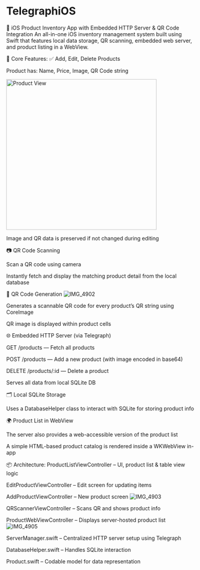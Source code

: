 # TelegraphiOS
📱 iOS Product Inventory App with Embedded HTTP Server & QR Code Integration
An all-in-one iOS inventory management system built using Swift that features local data storage, QR scanning, embedded web server, and product listing in a WebView.





🔹 Core Features:
✅ Add, Edit, Delete Products

Product has: Name, Price, Image, QR Code string

<img src="https://github.com/user-attachments/assets/012eb4c6-7cf0-417f-bf24-835a2205bd49/IMG_4901" alt="Product View" width="400"/>



Image and QR data is preserved if not changed during editing

📷 QR Code Scanning

Scan a QR code using camera

Instantly fetch and display the matching product detail from the local database

🧾 QR Code Generation
![IMG_4902](https://github.com/user-attachments/assets/3eed1e47-a80e-4d4d-81c6-1e5e79328be4)

Generates a scannable QR code for every product’s QR string using CoreImage

QR image is displayed within product cells

🌐 Embedded HTTP Server (via Telegraph)

GET /products — Fetch all products

POST /products — Add a new product (with image encoded in base64)

DELETE /products/:id — Delete a product

Serves all data from local SQLite DB

🗂️ Local SQLite Storage

Uses a DatabaseHelper class to interact with SQLite for storing product info

🌍 Product List in WebView

The server also provides a web-accessible version of the product list

A simple HTML-based product catalog is rendered inside a WKWebView in-app

📦 Architecture:
ProductListViewController – UI, product list & table view logic

EditProductViewController – Edit screen for updating items

AddProductViewController – New product screen
![IMG_4903](https://github.com/user-attachments/assets/db1bb15f-9379-498f-9784-1f09d4859598)

QRScannerViewController – Scans QR and shows product info

ProductWebViewController – Displays server-hosted product list
![IMG_4905](https://github.com/user-attachments/assets/7c916e90-2a0c-4f9a-af16-eeaca376502b)

ServerManager.swift – Centralized HTTP server setup using Telegraph

DatabaseHelper.swift – Handles SQLite interaction

Product.swift – Codable model for data representation
